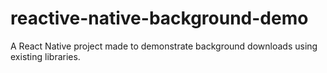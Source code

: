 # reactive-native-background-demo
A React Native project made to demonstrate background downloads using existing libraries.
